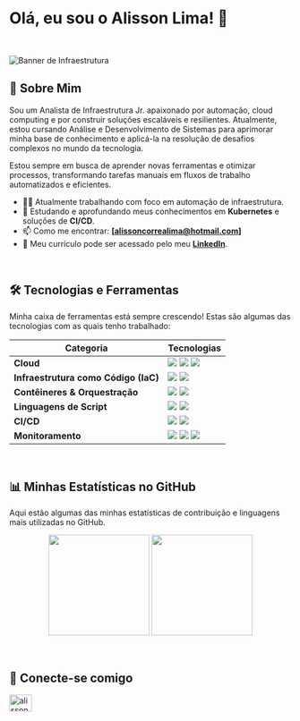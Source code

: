 # Olá, eu sou o Alisson Lima! 👋

<br>

![Banner de Infraestrutura](https://images.unsplash.com/photo-1593350193494-b2ae95681ebd?ixlib=rb-4.0.3&ixid=M3wxMjA3fDB8MHxwaG90by1wYWdlfHx8fGVufDB8fHx8fA%3D%3D&auto=format&fit=crop&w=1170&q=80)
<br>

## 🚀 Sobre Mim

Sou um Analista de Infraestrutura Jr. apaixonado por automação, cloud computing e por construir soluções escaláveis e resilientes. Atualmente, estou cursando Análise e Desenvolvimento de Sistemas para aprimorar minha base de conhecimento e aplicá-la na resolução de desafios complexos no mundo da tecnologia.

Estou sempre em busca de aprender novas ferramentas e otimizar processos, transformando tarefas manuais em fluxos de trabalho automatizados e eficientes.

- 👨‍💻 Atualmente trabalhando com foco em automação de infraestrutura.
- 🌱 Estudando e aprofundando meus conhecimentos em **Kubernetes** e soluções de **CI/CD**.
- 📫 Como me encontrar: **[alissoncorrealima@hotmail.com]**
- 📄 Meu currículo pode ser acessado pelo meu **[LinkedIn](https://www.linkedin.com/in/alisson-correa-lima-8404ab233/)**.

<br>

## 🛠️ Tecnologias e Ferramentas

Minha caixa de ferramentas está sempre crescendo! Estas são algumas das tecnologias com as quais tenho trabalhado:

| Categoria | Tecnologias |
|---|---|
| **Cloud** | <img src="https://img.shields.io/badge/AWS-232F3E?style=for-the-badge&logo=amazon-aws&logoColor=white"> <img src="https://img.shields.io/badge/Azure-0078D4?style=for-the-badge&logo=microsoft-azure&logoColor=white"> <img src="https://img.shields.io/badge/Google_Cloud-4285F4?style=for-the-badge&logo=google-cloud&logoColor=white"> |
| **Infraestrutura como Código (IaC)** | <img src="https://img.shields.io/badge/Terraform-7B42BC?style=for-the-badge&logo=terraform&logoColor=white"> <img src="https://img.shields.io/badge/Ansible-EE0000?style=for-the-badge&logo=ansible&logoColor=white"> |
| **Contêineres & Orquestração** | <img src="https://img.shields.io/badge/Docker-2496ED?style=for-the-badge&logo=docker&logoColor=white"> <img src="https://img.shields.io/badge/Kubernetes-326CE5?style=for-the-badge&logo=kubernetes&logoColor=white"> |
| **Linguagens de Script** | <img src="https://img.shields.io/badge/Python-3776AB?style=for-the-badge&logo=python&logoColor=white"> <img src="https://img.shields.io/badge/Bash-4EAA25?style=for-the-badge&logo=gnubash&logoColor=white"> |
| **CI/CD** | <img src="https://img.shields.io/badge/GitHub_Actions-2088FF?style=for-the-badge&logo=github-actions&logoColor=white"> <img src="https://img.shields.io/badge/Jenkins-D24939?style=for-the-badge&logo=jenkins&logoColor=white"> |
| **Monitoramento** | <img src="https://img.shields.io/badge/Prometheus-E6522C?style=for-the-badge&logo=prometheus&logoColor=white"> <img src="https://img.shields.io/badge/Grafana-F46800?style=for-the-badge&logo=grafana&logoColor=white"> <img src="https://img.shields.io/badge/Zabbix-D40000?style=for-the-badge&logo=zabbix&logoColor=white"> |

<br>

## 📊 Minhas Estatísticas no GitHub

Aqui estão algumas das minhas estatísticas de contribuição e linguagens mais utilizadas no GitHub.

<p align="center">
  <img height="180em" src="https://github-readme-stats.vercel.app/api?username=alisson92&show_icons=true&theme=dracula&include_all_commits=true&count_private=true"/>
  <img height="180em" src="https://github-readme-stats.vercel.app/api/top-langs/?username=alisson92&layout=compact&langs_count=7&theme=dracula"/>
</p>

<br>

## 🤝 Conecte-se comigo

<p align="left">
<a href="https://linkedin.com/in/alisson-correa-lins-94b43b230/" target="blank"><img align="center" src="https://raw.githubusercontent.com/rahuldkjain/github-profile-readme-generator/master/src/images/icons/Social/linked-in-alt.svg" alt="alisson-correa-lins" height="30" width="40" /></a>
</p>
